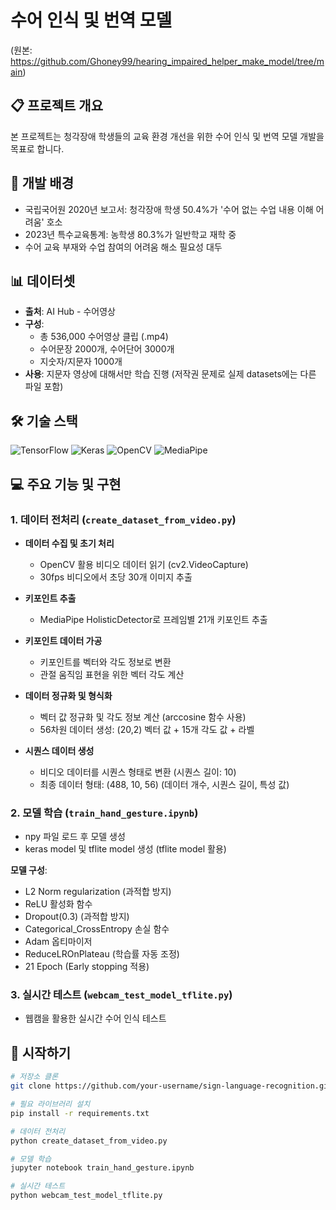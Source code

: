 # 수어 인식 및 번역 모델
(원본: https://github.com/Ghoney99/hearing_impaired_helper_make_model/tree/main)

## 📋 프로젝트 개요

본 프로젝트는 청각장애 학생들의 교육 환경 개선을 위한 수어 인식 및 번역 모델 개발을 목표로 합니다.

## 🎯 개발 배경

- 국립국어원 2020년 보고서: 청각장애 학생 50.4%가 '수어 없는 수업 내용 이해 어려움' 호소
- 2023년 특수교육통계: 농학생 80.3%가 일반학교 재학 중
- 수어 교육 부재와 수업 참여의 어려움 해소 필요성 대두

## 📊 데이터셋

- **출처**: AI Hub - 수어영상
- **구성**:
  - 총 536,000 수어영상 클립 (.mp4)
  - 수어문장 2000개, 수어단어 3000개
  - 지숫자/지문자 1000개
- **사용**: 지문자 영상에 대해서만 학습 진행
  (저작권 문제로 실제 datasets에는 다른 파일 포함)

## 🛠 기술 스택

![TensorFlow](https://img.shields.io/badge/TensorFlow-%23FF6F00.svg?style=for-the-badge&logo=TensorFlow&logoColor=white)
![Keras](https://img.shields.io/badge/Keras-%23D00000.svg?style=for-the-badge&logo=Keras&logoColor=white)
![OpenCV](https://img.shields.io/badge/opencv-%23white.svg?style=for-the-badge&logo=opencv&logoColor=white)
![MediaPipe](https://img.shields.io/badge/MediaPipe-0F9D58?style=for-the-badge&logo=Google&logoColor=white)

## 💻 주요 기능 및 구현

### 1. 데이터 전처리 (`create_dataset_from_video.py`)

- **데이터 수집 및 초기 처리**
  - OpenCV 활용 비디오 데이터 읽기 (cv2.VideoCapture)
  - 30fps 비디오에서 초당 30개 이미지 추출

- **키포인트 추출**
  - MediaPipe HolisticDetector로 프레임별 21개 키포인트 추출

- **키포인트 데이터 가공**
  - 키포인트를 벡터와 각도 정보로 변환
  - 관절 움직임 표현을 위한 벡터 각도 계산

- **데이터 정규화 및 형식화**
  - 벡터 값 정규화 및 각도 정보 계산 (arccosine 함수 사용)
  - 56차원 데이터 생성: (20,2) 벡터 값 + 15개 각도 값 + 라벨

- **시퀀스 데이터 생성**
  - 비디오 데이터를 시퀀스 형태로 변환 (시퀀스 길이: 10)
  - 최종 데이터 형태: (488, 10, 56) (데이터 개수, 시퀀스 길이, 특성 값)

### 2. 모델 학습 (`train_hand_gesture.ipynb`)

- npy 파일 로드 후 모델 생성
- keras model 및 tflite model 생성 (tflite model 활용)

**모델 구성**:
- L2 Norm regularization (과적합 방지)
- ReLU 활성화 함수
- Dropout(0.3) (과적합 방지)
- Categorical_CrossEntropy 손실 함수
- Adam 옵티마이저
- ReduceLROnPlateau (학습률 자동 조정)
- 21 Epoch (Early stopping 적용)

### 3. 실시간 테스트 (`webcam_test_model_tflite.py`)

- 웹캠을 활용한 실시간 수어 인식 테스트

## 🚀 시작하기

```bash
# 저장소 클론
git clone https://github.com/your-username/sign-language-recognition.git

# 필요 라이브러리 설치
pip install -r requirements.txt

# 데이터 전처리
python create_dataset_from_video.py

# 모델 학습
jupyter notebook train_hand_gesture.ipynb

# 실시간 테스트
python webcam_test_model_tflite.py
```

